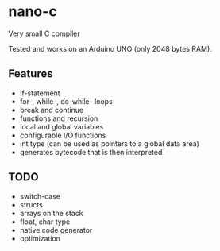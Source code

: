 # nano-c
Very small C compiler

Tested and works on an Arduino UNO (only 2048 bytes RAM).

## Features

* if-statement
* for-, while-, do-while- loops
* break and continue
* functions and recursion
* local and global variables
* configurable I/O functions
* int type (can be used as pointers to a global data area)
* generates bytecode that is then interpreted

## TODO

* switch-case
* structs
* arrays on the stack
* float, char type
* native code generator
* optimization
